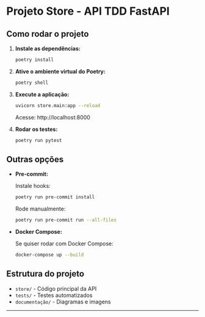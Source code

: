 # Projeto Store - API TDD FastAPI

## Como rodar o projeto

1. **Instale as dependências:**
   
   ```sh
   poetry install
   ```

2. **Ative o ambiente virtual do Poetry:**
   
   ```sh
   poetry shell
   ```

3. **Execute a aplicação:**
   
   ```sh
   uvicorn store.main:app --reload
   ```
   Acesse: http://localhost:8000

4. **Rodar os testes:**
   
   ```sh
   poetry run pytest
   ```

## Outras opções

- **Pre-commit:**
  
  Instale hooks:
  ```sh
  poetry run pre-commit install
  ```
  Rode manualmente:
  ```sh
  poetry run pre-commit run --all-files
  ```

- **Docker Compose:**
  
  Se quiser rodar com Docker Compose:
  ```sh
  docker-compose up --build
  ```

## Estrutura do projeto

- `store/` - Código principal da API
- `tests/` - Testes automatizados
- `documentação/` - Diagramas e imagens

---


